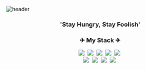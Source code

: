 ![header](https://capsule-render.vercel.app/api?type=soft&color=47C072&height=130&section=header&text=JiWonKim&fontSize=70&animation=twinkling)

<h3 align="center">'Stay Hungry, Stay Foolish'</h3>

<h3 align="center">✈ My Stack ✈</h3>

<p align="center">
  <a href="https://github.com/NaamuKim/Practicing-Grid"><img src="https://img.shields.io/badge/HTML-E34F26?style=flat-square&logo=HTML5&logoColor=white"/></a>&nbsp 
  <a href="https://github.com/NaamuKim/react-sns-app"><img src="https://img.shields.io/badge/javascript-ffb13b?style=flat-square&logo=javascript&logoColor=white"/></a>&nbsp 
  <a href="https://github.com/NaamuKim/algorithm/tree/main/%EA%B9%80%EC%A7%80%EC%9B%90/Stack"><img src="https://img.shields.io/badge/C-A8B9CC?style=flat-square&logo=C&logoColor=white"/></a>&nbsp 
  <a href="https://github.com/NaamuKim/Jeju_GamGyul"><img src="https://img.shields.io/badge/css-1572B6?style=flat-square&logo=css3&logoColor=white"/></a>&nbsp 
  <a href="https://github.com/NaamuKim/Jeju_GamGyul"><img src="https://img.shields.io/badge/Typescript-3178C6?style=flat-square&logo=typescript&logoColor=white"/></a>&nbsp 
  <br/>
  <a href="https://gracious-thompson-c28252.netlify.app/#/"><img src="https://img.shields.io/badge/React-61DAFB?style=flat-square&logo=React&logoColor=white"/></a>&nbsp 
  <a href="https://github.com/NaamuKim/react-sns-app"><img src="https://img.shields.io/badge/express-000000?style=flat-square&logo=Express&logoColor=white"/></a>&nbsp 
  <a href="https://github.com/NaamuKim/wonflix"><img src="https://img.shields.io/badge/styled-components-DB7093?style=flat-square&logo=styled-components&logoColor=white"/></a>&nbsp 
  <a href="https://github.com/NaamuKim/react-sns-app"><img src="https://img.shields.io/badge/Next.js-000000?style=flat-square&logo=Next.js&logoColor=white"/></a>&nbsp 
</p>
  
<br>
